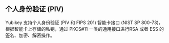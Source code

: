 ## 个人身份验证 (PIV)

Yubikey 支持个人身份验证 (PIV 和 FIPS 201) 智能卡接口 (NIST SP 800-73)，根据智能卡上存储的私钥，通过 PKCS#11 一类的通用接口进行RSA 或者 ESS 的签名、加密、解密操作。
